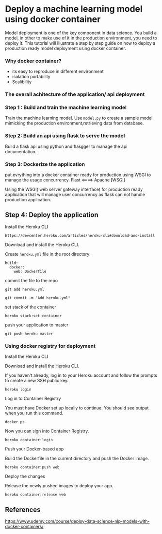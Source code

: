 # Deploy a machine learning model using docker container
Model deployment is one of the key component in data science. You build a model, in other to make use of it in the production environment, you need to deploy it.
This tutorial will illustrate a step by step guide on how to deploy a production ready model deployment using docker container.

### Why docker container?
* its easy to reproduce in different environment
* isolation portability
* Scalibility

### The overall achitecture of the application/ api deployment


### Step 1 : Build and train the machine learning model
 Train the machine learning model.
 Use `model.py` to create a sample model mimicking the production environment,retrieving data from database.

### Step 2: Build an api using flask to serve the model

Build a flask api using python and flasgger to manage the api documentation.


### Step 3: Dockerize the application 
put evrything into a docker container ready for production using WSGI to manage the usage concurrency.
Flast <====> Apache [WSGI]

Using the WSGI( web server gateway interface) for production ready application that will manage user concurrency as flask can not handle production application.


## Step 4: Deploy the application 
Install the Heroku CLI

`https://devcenter.heroku.com/articles/heroku-cli#download-and-install`

Download and install the Heroku CLI.

Create `heroku.yml` file in the root directory:
```
build:
  docker:
    web: Dockerfile
```

commit the file to the repo
```
git add heroku.yml

git commit -m "Add heroku.yml"
```

set stack of the container
```
heroku stack:set container
```
push your application to master

```
git push heroku master
```


### Using docker registry for deployment

Install the Heroku CLI

Download and install the Heroku CLI.

If you haven't already, log in to your Heroku account and follow the prompts to create a new SSH public key.

```
heroku login
```

Log in to Container Registry

You must have Docker set up locally to continue. You should see output when you run this command.

```
docker ps
```

Now you can sign into Container Registry.

```
heroku container:login
```

Push your Docker-based app

Build the Dockerfile in the current directory and push the Docker image.

```
heroku container:push web
```

Deploy the changes

Release the newly pushed images to deploy your app.

```
heroku container:release web
```


## References
https://www.udemy.com/course/deploy-data-science-nlp-models-with-docker-containers/


